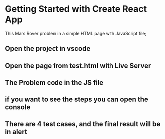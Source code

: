 # Getting Started with Create React App

This Mars Rover problem in a simple HTML page with JavaScript file;

## Open the project in vscode

## Open the page from test.html with Live Server

## The Problem code in the JS file

## if you want to see the steps you can open the console

## There are 4 test cases, and the final result will be in alert
